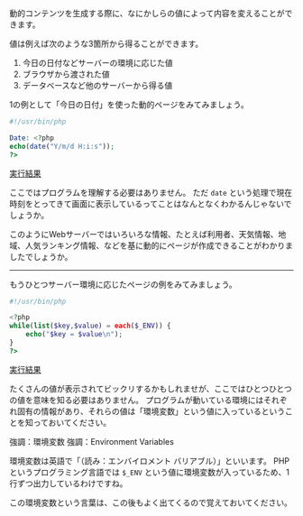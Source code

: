 動的コンテンツを生成する際に、なにかしらの値によって内容を変えることができます。

値は例えば次のような3箇所から得ることができます。
1. 今日の日付などサーバーの環境に応じた値
2. ブラウザから渡された値
3. データベースなど他のサーバーから得る値

1の例として「今日の日付」を使った動的ページをみてみましょう。

```php
#!/usr/bin/php

Date: <?php
echo(date("Y/m/d H:i:s"));
?>
```

[実行結果](./images/06_01.png)

ここではプログラムを理解する必要はありません。
ただ `date` という処理で現在時刻をとってきて画面に表示しているってことはなんとなくわかるんじゃないでしょうか。

このようにWebサーバーではいろいろな情報、たとえば利用者、天気情報、地域、人気ランキング情報、などを基に動的にページが作成できることがわかりましたでしょうか。

----
もうひとつサーバー環境に応じたページの例をみてみましょう。

```php
#!/usr/bin/php

<?php
while(list($key,$value) = each($_ENV)) {
    echo("$key = $value\n");
}
?>
```

[実行結果](./images/06_02.png)

たくさんの値が表示されてビックリするかもしれませが、ここではひとつひとつの値を意味を知る必要はありません。
プログラムが動いている環境にはそれぞれ固有の情報があり、それらの値は「環境変数」という値に入っているということを知っておいてください。

強調：環境変数
強調：Environment Variables

環境変数は英語で「（読み：エンバイロメント バリアブル）」といいます。
PHPというプログラミング言語では `$_ENV` という値に環境変数が入っているため、1行ずつ出力しているわけですね。

この環境変数という言葉は、この後もよく出てくるので覚えておいてください。